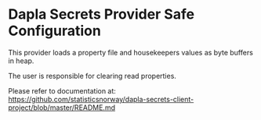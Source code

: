 # Dapla Secrets Provider Safe Configuration

This provider loads a property file and housekeepers values as byte buffers in heap.

The user is responsible for clearing read properties.

Please refer to documentation at: https://github.com/statisticsnorway/dapla-secrets-client-project/blob/master/README.md
